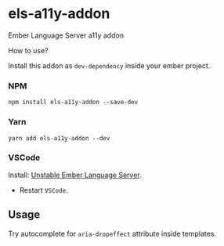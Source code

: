 # els-a11y-addon
Ember Language Server a11y addon

How to use?

Install this addon as `dev-dependency` inside your ember project.

### NPM
`npm install els-a11y-addon --save-dev`

### Yarn
`yarn add els-a11y-addon --dev`

### VSCode

Install: [Unstable Ember Language Server](https://marketplace.visualstudio.com/items?itemName=lifeart.vscode-ember-unstable).

* Restart `VSCode`.

## Usage 
Try autocomplete for `aria-dropeffect` attribute inside templates.